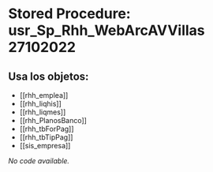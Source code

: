 # Stored Procedure: usr_Sp_Rhh_WebArcAVVillas 27102022

## Usa los objetos:
- [[rhh_emplea]]
- [[rhh_liqhis]]
- [[rhh_liqmes]]
- [[rhh_PlanosBanco]]
- [[rhh_tbForPag]]
- [[rhh_tbTipPag]]
- [[sis_empresa]]

*No code available.*
